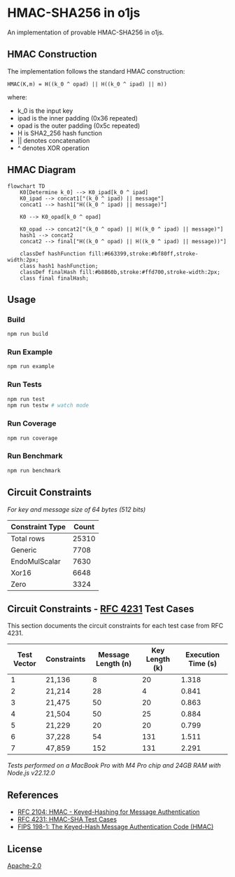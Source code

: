 # HMAC-SHA256 in o1js

An implementation of provable HMAC-SHA256 in o1js.

## HMAC Construction

The implementation follows the standard HMAC construction:

```
HMAC(K,m) = H((k_0 ^ opad) || H((k_0 ^ ipad) || m))
```

where:

- k_0 is the input key
- ipad is the inner padding (0x36 repeated)
- opad is the outer padding (0x5c repeated)
- H is SHA2_256 hash function
- || denotes concatenation
- ^ denotes XOR operation

## HMAC Diagram

```mermaid
flowchart TD
    K0[Determine k_0] --> K0_ipad[k_0 ^ ipad]
    K0_ipad --> concat1["(k_0 ^ ipad) || message"]
    concat1 --> hash1["H((k_0 ^ ipad) || message)"]
    
    K0 --> K0_opad[k_0 ^ opad]
    
    K0_opad --> concat2["(k_0 ^ opad) || H((k_0 ^ ipad) || message)"]
    hash1 --> concat2
    concat2 --> final["H((k_0 ^ opad) || H((k_0 ^ ipad) || message))"]
    
    classDef hashFunction fill:#663399,stroke:#bf80ff,stroke-width:2px;
    class hash1 hashFunction;
    classDef finalHash fill:#b8860b,stroke:#ffd700,stroke-width:2px;
    class final finalHash;
```

## Usage

### Build

```sh
npm run build
```

### Run Example

```sh
npm run example
```

### Run Tests

```sh
npm run test
npm run testw # watch mode
```

### Run Coverage

```sh
npm run coverage
```

### Run Benchmark
```sh
npm run benchmark
```

## Circuit Constraints

_For key and message size of 64 bytes (512 bits)_

| Constraint Type | Count |
| --------------- | ----- |
| Total rows      | 25310 |
| Generic         | 7708  |
| EndoMulScalar   | 7630  |
| Xor16           | 6648  |
| Zero            | 3324  |

## Circuit Constraints - [RFC 4231](https://datatracker.ietf.org/doc/html/rfc4231) Test Cases

This section documents the circuit constraints for each test case from RFC 4231.

| Test Vector | Constraints | Message Length (n) | Key Length (k) | Execution Time (s) |
|-------------|-------------|-------------------|----------------|-------------------|
| 1           | 21,136      | 8                 | 20             | 1.318            |
| 2           | 21,214      | 28                | 4              | 0.841            |
| 3           | 21,475      | 50                | 20             | 0.863            |
| 4           | 21,504      | 50                | 25             | 0.884            |
| 5           | 21,229      | 20                | 20             | 0.799            |
| 6           | 37,228      | 54                | 131            | 1.511            |
| 7           | 47,859      | 152               | 131            | 2.291            |

_Tests performed on a MacBook Pro with M4 Pro chip and 24GB RAM with Node.js v22.12.0_

## References

- [RFC 2104: HMAC - Keyed-Hashing for Message Authentication](https://datatracker.ietf.org/doc/html/rfc2104)
- [RFC 4231: HMAC-SHA Test Cases](https://datatracker.ietf.org/doc/html/rfc4231)
- [FIPS 198-1: The Keyed-Hash Message Authentication Code (HMAC)](https://csrc.nist.gov/files/pubs/fips/198/final/docs/fips-198a.pdf)

## License

[Apache-2.0](LICENSE)
